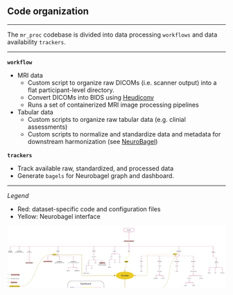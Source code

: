 ## Code organization

---

The `mr_proc` codebase is divided into data processing `workflows` and data availability `trackers`.

---

**`workflow`**
- MRI data
    - Custom script to organize raw DICOMs (i.e. scanner output) into a flat participant-level directory. 
    - Convert DICOMs into BIDS using [Heudiconv](https://heudiconv.readthedocs.io/en/latest/)
    - Runs a set of containerized MRI image processing pipelines 
- Tabular data
    - Custom scripts to organize raw tabular data (e.g. clinial assessments)
    - Custom scripts to normalize and standardize data and metadata for downstream harmonization (see [NeuroBagel](../index.md))

**`trackers`**
- Track available raw, standardized, and processed data
- Generate `bagels` for Neurobagel graph and dashboard. 

--- 

*Legend*
- Red: dataset-specific code and configuration files
- Yellow: Neurobagel interface

![code_org](../imgs/code_org.png)

